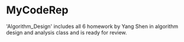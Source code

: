 # MyCodeRep
'Algorithm_Design' includes all 6 homework by Yang Shen in algorithm design and analysis class and is ready for review.
